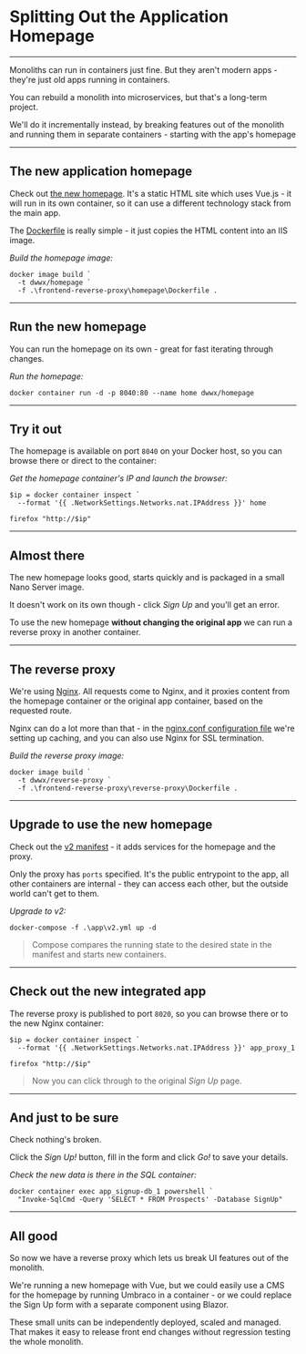 ﻿# Splitting Out the Application Homepage

---

Monoliths can run in containers just fine. But they aren't modern apps - they're just old apps running in containers.

You can rebuild a monolith into microservices, but that's a long-term project. 

We'll do it incrementally instead, by breaking features out of the monolith and running them in separate containers - starting with the app's homepage

---

## The new application homepage

Check out [the new homepage](./frontend-reverse-proxy/homepage/index.html). It's a static HTML site which uses Vue.js - it will run in its own container, so it can use a different technology stack from the main app.

The [Dockerfile](./frontend-reverse-proxy/homepage/Dockerfile) is really simple - it just copies the HTML content into an IIS image.

_Build the homepage image:_

```
docker image build `
  -t dwwx/homepage `
  -f .\frontend-reverse-proxy\homepage\Dockerfile .
```

---

## Run the new homepage

You can run the homepage on its own - great for fast iterating through changes. 

_Run the homepage:_

```
docker container run -d -p 8040:80 --name home dwwx/homepage
```

---

## Try it out

The homepage is available on port `8040` on your Docker host, so you can browse there or direct to the container:

_Get the homepage container's IP and launch the browser:_

```
$ip = docker container inspect `
  --format '{{ .NetworkSettings.Networks.nat.IPAddress }}' home

firefox "http://$ip"
```

---

## Almost there

The new homepage looks good, starts quickly and is packaged in a small Nano Server image.

It doesn't work on its own though - click _Sign Up_ and you'll get an error.

To use the new homepage **without changing the original app** we can run a reverse proxy in another container.

---

## The reverse proxy

We're using [Nginx](http://nginx.org/en/). All requests come to Nginx, and it proxies content from the homepage container or the original app container, based on the requested route.

Nginx can do a lot more than that - in the [nginx.conf configuration file](./frontend-reverse-proxy/reverse-proxy/conf/nginx.conf) we're setting up caching, and you can also use Nginx for SSL termination.

_Build the reverse proxy image:_

```
docker image build `
  -t dwwx/reverse-proxy `
  -f .\frontend-reverse-proxy\reverse-proxy\Dockerfile .
```

---

## Upgrade to use the new homepage

Check out the [v2 manifest](./app/v2.yml) - it adds services for the homepage and the proxy. 

Only the proxy has `ports` specified. It's the public entrypoint to the app, all other containers are internal - they can access each other, but the outside world can't get to them.

_Upgrade to v2:_

```
docker-compose -f .\app\v2.yml up -d
```

> Compose compares the running state to the desired state in the manifest and starts new containers. 

---

## Check out the new integrated app

The reverse proxy is published to port `8020`, so you can browse there or to the new Nginx container:

```
$ip = docker container inspect `
  --format '{{ .NetworkSettings.Networks.nat.IPAddress }}' app_proxy_1

firefox "http://$ip"
```

> Now you can click through to the original _Sign Up_ page.

---

## And just to be sure

Check nothing's broken. 

Click the _Sign Up!_ button, fill in the form and click _Go!_ to save your details.

_Check the new data is there in the SQL container:_

```
docker container exec app_signup-db_1 powershell `
  "Invoke-SqlCmd -Query 'SELECT * FROM Prospects' -Database SignUp"
```

---

## All good

So now we have a reverse proxy which lets us break UI features out of the monolith. 

We're running a new homepage with Vue, but we could easily use a CMS for the homepage by running Umbraco in a container - or we could replace the Sign Up form with a separate component using Blazor.

These small units can be independently deployed, scaled and managed. That makes it easy to release front end changes without regression testing the whole monolith.
